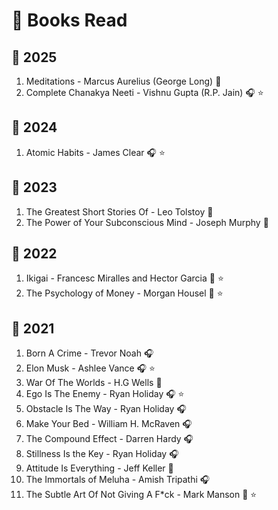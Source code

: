# 📖 Books Read

## 📆 2025
1. Meditations - Marcus Aurelius (George Long) 📘
2. Complete Chanakya Neeti - Vishnu Gupta (R.P. Jain) 🎧 ⭐

## 📆 2024
1. Atomic Habits - James Clear 🎧 ⭐

## 📆 2023
1. The Greatest Short Stories Of - Leo Tolstoy 📘
2. The Power of Your Subconscious Mind - Joseph Murphy 📘

## 📆 2022
1. Ikigai - Francesc Miralles and Hector Garcia 📘 ⭐
2. The Psychology of Money - Morgan Housel 📘 ⭐

## 📆 2021
1. Born A Crime - Trevor Noah 🎧  
2. Elon Musk - Ashlee Vance 🎧 ⭐  
3. War Of The Worlds - H.G Wells 📘  
4. Ego Is The Enemy - Ryan Holiday 🎧 ⭐  
5. Obstacle Is The Way - Ryan Holiday 🎧  
6. Make Your Bed - William H. McRaven 🎧  
7. The Compound Effect - Darren Hardy 🎧  
8. Stillness Is the Key - Ryan Holiday 🎧  
9. Attitude Is Everything - Jeff Keller 📘  
10. The Immortals of Meluha - Amish Tripathi 🎧  
11. The Subtle Art Of Not Giving A F*ck - Mark Manson 📘 ⭐
